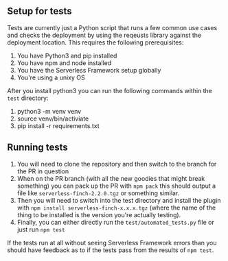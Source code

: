 ## Setup for tests

Tests are currently just a Python script that runs a few common use cases and checks the deployment by using the reqeusts library against the deployment location. This requires the following prerequisites:

1. You have Python3 and pip installed
2. You have npm and node installed
3. You have the Serverless Framework setup globally
4. You're using a unixy OS

After you install python3 you can run the following commands within the `test` directory:
1. python3 -m venv venv
2. source venv/bin/activiate
3. pip install -r requirements.txt

## Running tests

1. You will need to clone the repository and then switch to the branch for the PR in question
2. When on the PR branch (with all the new goodies that might break something) you can pack up the PR with `npm pack` this should output a file like `serverless-finch-2.2.0.tgz` or something similar.
3. Then you will need to switch into the test directory and install the plugin with `npm install serverless-finch-x.x.x.tgz` (where the name of the thing to be installed is the version you're actually testing).
4. Finally, you can either directly run the `test/automated_tests.py` file or just run `npm test`

If the tests run at all without seeing Serverless Framework errors than you should have feedback as to if the tests pass from the results of `npm test`.